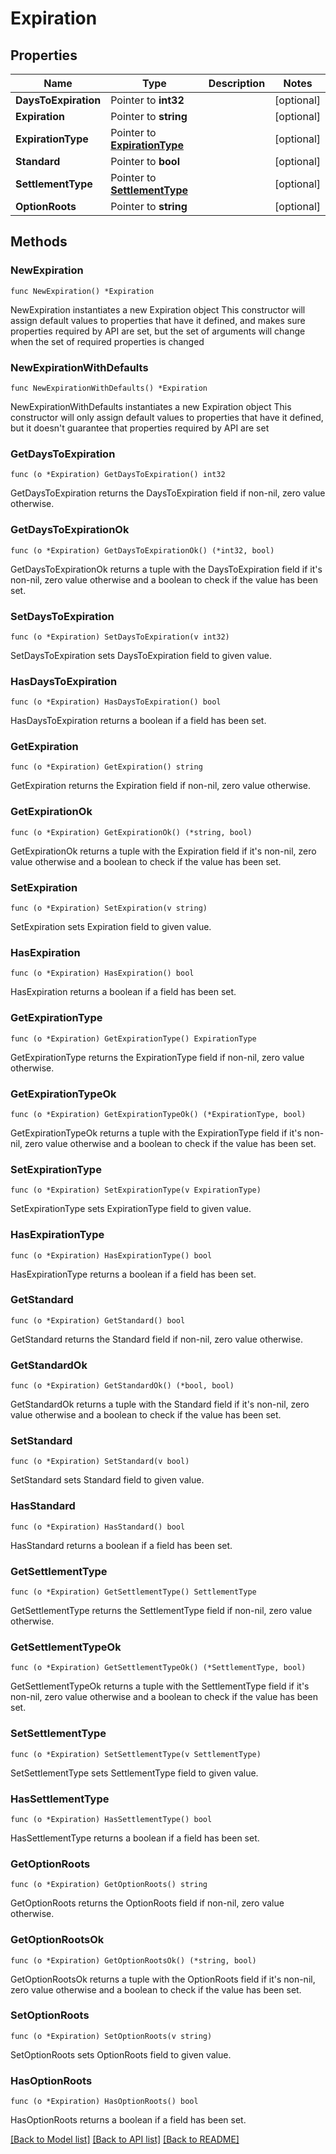 # Expiration

## Properties

Name | Type | Description | Notes
------------ | ------------- | ------------- | -------------
**DaysToExpiration** | Pointer to **int32** |  | [optional] 
**Expiration** | Pointer to **string** |  | [optional] 
**ExpirationType** | Pointer to [**ExpirationType**](ExpirationType.md) |  | [optional] 
**Standard** | Pointer to **bool** |  | [optional] 
**SettlementType** | Pointer to [**SettlementType**](SettlementType.md) |  | [optional] 
**OptionRoots** | Pointer to **string** |  | [optional] 

## Methods

### NewExpiration

`func NewExpiration() *Expiration`

NewExpiration instantiates a new Expiration object
This constructor will assign default values to properties that have it defined,
and makes sure properties required by API are set, but the set of arguments
will change when the set of required properties is changed

### NewExpirationWithDefaults

`func NewExpirationWithDefaults() *Expiration`

NewExpirationWithDefaults instantiates a new Expiration object
This constructor will only assign default values to properties that have it defined,
but it doesn't guarantee that properties required by API are set

### GetDaysToExpiration

`func (o *Expiration) GetDaysToExpiration() int32`

GetDaysToExpiration returns the DaysToExpiration field if non-nil, zero value otherwise.

### GetDaysToExpirationOk

`func (o *Expiration) GetDaysToExpirationOk() (*int32, bool)`

GetDaysToExpirationOk returns a tuple with the DaysToExpiration field if it's non-nil, zero value otherwise
and a boolean to check if the value has been set.

### SetDaysToExpiration

`func (o *Expiration) SetDaysToExpiration(v int32)`

SetDaysToExpiration sets DaysToExpiration field to given value.

### HasDaysToExpiration

`func (o *Expiration) HasDaysToExpiration() bool`

HasDaysToExpiration returns a boolean if a field has been set.

### GetExpiration

`func (o *Expiration) GetExpiration() string`

GetExpiration returns the Expiration field if non-nil, zero value otherwise.

### GetExpirationOk

`func (o *Expiration) GetExpirationOk() (*string, bool)`

GetExpirationOk returns a tuple with the Expiration field if it's non-nil, zero value otherwise
and a boolean to check if the value has been set.

### SetExpiration

`func (o *Expiration) SetExpiration(v string)`

SetExpiration sets Expiration field to given value.

### HasExpiration

`func (o *Expiration) HasExpiration() bool`

HasExpiration returns a boolean if a field has been set.

### GetExpirationType

`func (o *Expiration) GetExpirationType() ExpirationType`

GetExpirationType returns the ExpirationType field if non-nil, zero value otherwise.

### GetExpirationTypeOk

`func (o *Expiration) GetExpirationTypeOk() (*ExpirationType, bool)`

GetExpirationTypeOk returns a tuple with the ExpirationType field if it's non-nil, zero value otherwise
and a boolean to check if the value has been set.

### SetExpirationType

`func (o *Expiration) SetExpirationType(v ExpirationType)`

SetExpirationType sets ExpirationType field to given value.

### HasExpirationType

`func (o *Expiration) HasExpirationType() bool`

HasExpirationType returns a boolean if a field has been set.

### GetStandard

`func (o *Expiration) GetStandard() bool`

GetStandard returns the Standard field if non-nil, zero value otherwise.

### GetStandardOk

`func (o *Expiration) GetStandardOk() (*bool, bool)`

GetStandardOk returns a tuple with the Standard field if it's non-nil, zero value otherwise
and a boolean to check if the value has been set.

### SetStandard

`func (o *Expiration) SetStandard(v bool)`

SetStandard sets Standard field to given value.

### HasStandard

`func (o *Expiration) HasStandard() bool`

HasStandard returns a boolean if a field has been set.

### GetSettlementType

`func (o *Expiration) GetSettlementType() SettlementType`

GetSettlementType returns the SettlementType field if non-nil, zero value otherwise.

### GetSettlementTypeOk

`func (o *Expiration) GetSettlementTypeOk() (*SettlementType, bool)`

GetSettlementTypeOk returns a tuple with the SettlementType field if it's non-nil, zero value otherwise
and a boolean to check if the value has been set.

### SetSettlementType

`func (o *Expiration) SetSettlementType(v SettlementType)`

SetSettlementType sets SettlementType field to given value.

### HasSettlementType

`func (o *Expiration) HasSettlementType() bool`

HasSettlementType returns a boolean if a field has been set.

### GetOptionRoots

`func (o *Expiration) GetOptionRoots() string`

GetOptionRoots returns the OptionRoots field if non-nil, zero value otherwise.

### GetOptionRootsOk

`func (o *Expiration) GetOptionRootsOk() (*string, bool)`

GetOptionRootsOk returns a tuple with the OptionRoots field if it's non-nil, zero value otherwise
and a boolean to check if the value has been set.

### SetOptionRoots

`func (o *Expiration) SetOptionRoots(v string)`

SetOptionRoots sets OptionRoots field to given value.

### HasOptionRoots

`func (o *Expiration) HasOptionRoots() bool`

HasOptionRoots returns a boolean if a field has been set.


[[Back to Model list]](../README.md#documentation-for-models) [[Back to API list]](../README.md#documentation-for-api-endpoints) [[Back to README]](../README.md)



